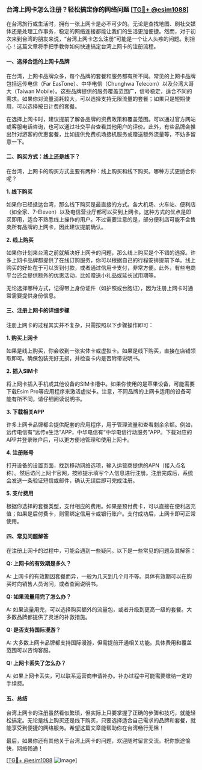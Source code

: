 ### 台湾上网卡怎么注册？轻松搞定你的网络问题 [[TG💪+ @esim1088](https://t.me/s/esim1088)]

在台湾旅行或生活时，拥有一张上网卡是必不可少的。无论是查找地图、刷社交媒体还是处理工作事务，稳定的网络连接都能让我们的生活更加便捷。然而，对于初次来到台湾的朋友来说，“台湾上网卡怎么注册”可能是一个让人头疼的问题。别担心！这篇文章将手把手教你如何快速搞定台湾上网卡的注册流程。

#### 一、选择合适的上网卡品牌

在台湾，上网卡品牌众多，每个品牌的套餐和服务都有所不同。常见的上网卡品牌包括远传电信（Far EasTone）、中华电信（Chunghwa Telecom）以及台湾大哥大（Taiwan Mobile）。这些品牌提供的服务覆盖范围广，信号稳定，适合不同的需求。如果你对流量消耗较大，可以选择支持无限流量的套餐；如果只是短期使用，可以选择按日计费的套餐。

在选择上网卡时，建议提前了解各品牌的资费政策和覆盖范围。可以通过官方网站或客服电话咨询，也可以通过社交平台查看其他用户的评价。此外，有些品牌会推出针对游客的优惠套餐，比如提供免费机场接机服务或赠送额外流量等，不妨多留意一下。

#### 二、购买方式：线上还是线下？

在台湾，上网卡的购买方式主要有两种：线上购买和线下购买。哪种方式更适合你呢？

**1. 线下购买**

如果你已经抵达台湾，那么线下购买是最直接的方式。各大机场、火车站、便利店（如全家、7-Eleven）以及电信营业厅都可以买到上网卡。这种方式的优点是即买即用，适合不熟悉线上操作的用户。不过需要注意的是，部分便利店可能不会售卖所有品牌的上网卡，因此建议提前确认。

**2. 线上购买**

如果你计划来台湾之前就解决好上网卡的问题，那么线上购买是个不错的选择。许多上网卡品牌都提供了在线订购服务，你可以根据自己的行程安排提前下单。线上购买的好处在于可以货到付款，或者通过信用卡支付，非常方便。此外，有些电商平台还会提供额外的优惠活动，比如赠送小礼品或延长试用期等。

无论选择哪种方式，记得带上身份证件（如护照或台胞证），因为注册上网卡时通常需要提供身份信息。

#### 三、注册上网卡的详细步骤

注册上网卡的过程其实并不复杂，只需按照以下步骤操作即可：

**1. 购买上网卡**

如果是线上购买，你会收到一张实体卡或虚拟卡。如果是线下购买，直接在店铺领取即可。确保包装完好无损，并检查卡内是否附带说明书。

**2. 插入SIM卡**

将上网卡插入手机或其他设备的SIM卡槽中。如果你使用的是苹果设备，可能需要下载Esim Pro等应用程序来激活虚拟卡。注意，不同品牌的上网卡适用的设备可能有所不同，请仔细阅读说明书。

**3. 下载相关APP**

许多上网卡品牌都会提供配套的应用程序，用于管理流量和查看剩余余额。例如，远传电信有“远传e生活”APP，中华电信有“中华电信行动服务”APP。下载对应的APP并登录账户后，可以更方便地管理和使用上网卡。

**4. 注册账号**

打开设备的设置页面，找到移动网络选项，输入运营商提供的APN（接入点名称）。然后访问上网卡官网，按照提示填写个人信息进行注册。注册完成后，系统会发送一条验证短信或邮件，确认无误后即可完成注册。

**5. 支付费用**

根据你选择的套餐类型，支付相应的费用。如果是预付费卡，可以直接在便利店充值；如果是后付费卡，则需绑定信用卡或银行账户。支付成功后，上网卡即可正常使用。

#### 四、常见问题解答

在注册上网卡的过程中，可能会遇到一些疑问。以下是一些常见的问题及其解答：

**Q: 上网卡的有效期是多久？**

A: 上网卡的有效期因套餐而异，一般为几天到几个月不等。具体有效期可以在购买时向销售人员询问，或者查阅说明书。

**Q: 如果流量用完了怎么办？**

A: 如果流量用完，可以选择购买额外的流量包，或者升级到更高一级的套餐。大多数品牌都提供了灵活的补救措施。

**Q: 是否支持国际漫游？**

A: 大多数上网卡品牌都支持国际漫游，但需提前开通相关功能。具体费用和覆盖范围可以咨询客服。

**Q: 上网卡丢失了怎么办？**

A: 如果上网卡丢失，可以联系运营商申请补办。补办过程中可能需要缴纳一定的手续费。

#### 五、总结

台湾上网卡的注册虽然看似繁琐，但实际上只要掌握了正确的步骤和技巧，就能轻松搞定。无论是线上购买还是线下购买，只要选择适合自己需求的品牌和套餐，就能享受到便捷的网络服务。希望这篇文章能帮助你在台湾畅行无阻！

最后，如果你还有其他关于台湾上网卡的问题，欢迎随时留言交流。祝你旅途愉快，网络畅通！

[[TG💪+ @esim1088](https://t.me/s/esim1088) ![Image](https://i.postimg.cc/4NQfJmqS/Snipaste-2025-05-13-00-14-12.png)]